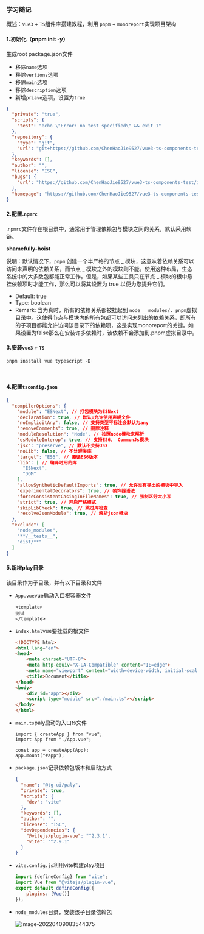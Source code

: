 ### 学习随记

概述：`Vue3` + `TS`组件库搭建教程，利用 `pnpm` + `monoreport`实现项目架构

#### 1.初始化（pnpm init -y）

生成root package.json文件

- 移除`name`选项
- 移除`vertions`选项
- 移除`main`选项
- 移除`description`选项
- 新增`priave`选项，设置为`true`

```json
{
  "private": "true",
  "scripts": {
    "test": "echo \"Error: no test specified\" && exit 1"
  },
  "repository": {
    "type": "git",
    "url": "git+https://github.com/ChenHaoJie9527/vue3-ts-components-test.git"
  },
  "keywords": [],
  "author": "",
  "license": "ISC",
  "bugs": {
    "url": "https://github.com/ChenHaoJie9527/vue3-ts-components-test/issues"
  },
  "homepage": "https://github.com/ChenHaoJie9527/vue3-ts-components-test#readme"
}
```

#### 2.配置.`npmrc`

.`npmrc`文件存在根目录中，通常用于管理依赖包与模块之间的关系，默认采用软链。

**shamefully-hoist**

说明：默认情况下，`pnpm` 创建一个半严格的节点 _ 模块，这意味着依赖关系可以访问未声明的依赖关系，而节点 _ 模块之外的模块则不能。使用这种布局，生态系统中的大多数包都能正常工作。但是，如果某些工具只在节点 _ 模块的根中悬挂依赖项时才能工作，那么可以将其设置为 true 以便为您提升它们。

- Default: true
- Type: boolean
- Remark: 当为真时，所有的依赖关系都被挂起到 `node _ modules/. pnpm`虚拟目录中。这使得节点与模块内的所有包都可以访问未列出的依赖关系，即所有的子项目都能允许访问该目录下的依赖项，这是实现monoreport的关键。如果设置为false那么在安装许多依赖时，该依赖不会添加到.pnpm虚拟目录中。

#### 3.安装`vue3` + `TS`

```nginx
pnpm insstall vue typescript -D
```

​	

#### 4.配置`tsconfig.json`

```json
{
  "compilerOptions": {
    "module": "ESNext", // 打包模块为ESNext
    "declaration": true, // 默认=允许使用声明文件
    "noImplicitAny": false, // 支持类型不标注会默认为any
    "removeComments": true, // 删除注释
    "moduleResolution": "Node", // 按照node模块来解析
    "esModuleInterop": true, // 支持ES6， CommonJs模块
    "jsx": "preserve", // 默认不支持JSX
    "noLib": false, // 不处理类库
    "target": "ES6", // 遵循ES6版本
    "lib": [ // 编译时用的库
      "ESNext",
      "DOM"
    ],
    "allowSyntheticDefaultImports": true, // 允许没有导出的模块中导入
    "experimentalDecorators": true, // 装饰器语法
    "forceConsistentCasingInFileNames": true, // 强制区分大小写
    "strict": true, // 开启严格模式
    "skipLibCheck": true, // 跳过库检查
    "resolveJsonModule": true, // 解析json模块
  },
  "exclude": [
    "node_modules",
    "**/__tests__",
    "dist/**"
  ]
}
```

#### 5.新增play目录

该目录作为子目录，并有以下目录和文件

- `App.vue`vue启动入口根容器文件

  ```vue
  <template>
  测试
  </template>
  ```

- `index.html`vue要挂载的根文件

  ```html
  <!DOCTYPE html>
  <html lang="en">
  <head>
      <meta charset="UTF-8">
      <meta http-equiv="X-UA-Compatible" content="IE=edge">
      <meta name="viewport" content="width=device-width, initial-scale=1.0">
      <title>Document</title>
  </head>
  <body>
      <div id="app"></div>
      <script type="module" src="./main.ts"></script>
  </body>
  </html>
  ```

- `main.ts`paly启动的入口ts文件

  ```TS
  import { createApp } from "vue";
  import App from "./App.vue";
  
  const app = createApp(App);
  app.mount("#app");
  ```

- `package.json`记录依赖包版本和启动方式

  ```json
  {
    "name": "@tg-ui/paly",
    "private": true,
    "scripts": {
      "dev": "vite"
    },
    "keywords": [],
    "author": "",
    "license": "ISC",
    "devDependencies": {
      "@vitejs/plugin-vue": "^2.3.1",
      "vite": "^2.9.1"
    }
  }
  ```

- `vite.config.js`利用vite构建play项目

  ```js
  import {defineConfig} from "vite";
  import Vue from "@vitejs/plugin-vue";
  export default defineConfig({
      plugins: [Vue()]
  });
  ```

- `node_modules`目录，安装该子目录依赖包

  ![image-20220409083544375](C:\Users\Chen.HJ\AppData\Roaming\Typora\typora-user-images\image-20220409083544375.png)

  